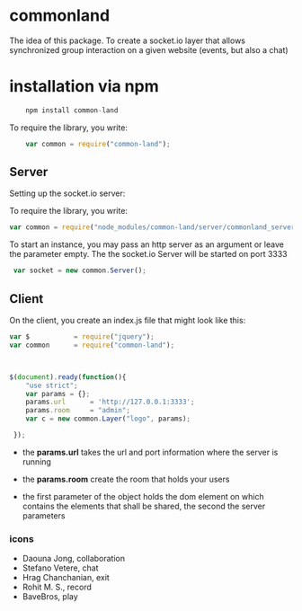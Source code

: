 # commonland

The idea of this package. To create a socket.io layer that allows synchronized group interaction on a given website (events, but also a chat)

# installation via npm

```javascript
	npm install common-land
```

To require the library, you write:

```javascript
	var common = require("common-land");
```

## Server

Setting up the socket.io server: 

To require the library, you write:

```javascript
var common = require("node_modules/common-land/server/commonland_server.js");
```

To start an instance, you may pass an http server as an argument or leave the parameter empty.
The the socket.io Server will be started on port 3333


```javascript
 var socket = new common.Server();   
```


## Client

On the client, you create an index.js file that might look like this:

```javascript
var $           = require("jquery");
var common      = require("common-land");



$(document).ready(function(){
    "use strict";
    var params = {};
    params.url      = 'http://127.0.0.1:3333';
    params.room     = "admin";
    var c = new common.Layer("logo", params);

 });
```

- the **params.url** 	takes the url and port information where the server is running
- the **params.room**   create the room that holds your users
 
- the first parameter of the object holds the dom element on which contains the elements that shall be shared, the second the server parameters


### icons

- Daouna Jong, collaboration
- Stefano Vetere, chat
- Hrag Chanchanian, exit
- Rohit M. S., record
- BaveBros, play